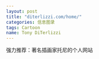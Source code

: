 ```yaml
---
layout: post
title: "diterlizzi.com/home/"
categories: 信息图录
tags: Cartoon
name: Tony DiTerlizzi
---
```


强力推荐：著名插画家托尼的个人网站<!--break-->
